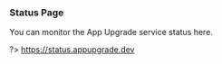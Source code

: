 ### Status Page

You can monitor the App Upgrade service status here.

?> https://status.appupgrade.dev